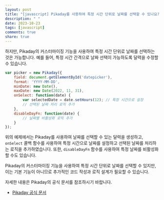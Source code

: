 ```yaml
---
layout: post
title: "[javascript] Pikaday를 사용하여 특정 시간 단위로 날짜를 선택할 수 있나요?"
description: " "
date: 2023-10-23
tags: [javascript]
comments: true
share: true
---
```


하지만, Pikaday의 커스터마이징 기능을 사용하여 특정 시간 단위로 날짜를 선택하는 것은 가능합니다. 예를 들어, 특정 시간 간격으로 날짜 선택이 가능하도록 달력을 수정할 수 있습니다.

```javascript
var picker = new Pikaday({
    field: document.getElementById('datepicker'),
    format: 'YYYY-MM-DD',
    minDate: new Date(),
    maxDate: new Date(2022, 11, 31),
    onSelect: function(date) {
        var selectedDate = date.setHours(12); // 특정 시간으로 설정
        // 선택된 날짜 처리 로직 추가
    },
    disableDayFn: function(date) {
        // 날짜별 비활성화 로직 추가
    }
});
```

위의 예제에서는 Pikaday를 사용하여 날짜를 선택할 수 있는 달력을 생성하고, `onSelect` 콜백 함수를 사용하여 특정 시간으로 날짜를 설정하고 선택된 날짜를 처리하는 로직을 추가하였습니다. 또한, `disableDayFn` 함수를 사용하여 특정 날짜를 비활성화할 수도 있습니다.

Pikaday의 커스터마이징 기능을 사용하여 특정 시간 단위로 날짜를 선택할 수 있지만, 이는 기본 기능이 아니므로 추가적인 코드 작성과 로직 설계가 필요할 수 있습니다.

자세한 내용은 Pikaday의 공식 문서를 참조하시기 바랍니다.

- [Pikaday 공식 문서](https://github.com/Pikaday/Pikaday)